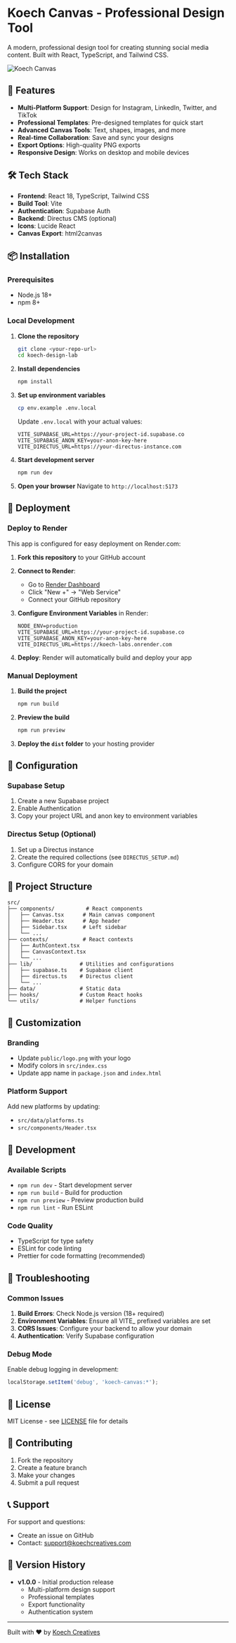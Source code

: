 # Koech Canvas - Professional Design Tool

A modern, professional design tool for creating stunning social media content. Built with React, TypeScript, and Tailwind CSS.

![Koech Canvas](./public/logo.png)

## 🚀 Features

- **Multi-Platform Support**: Design for Instagram, LinkedIn, Twitter, and TikTok
- **Professional Templates**: Pre-designed templates for quick start
- **Advanced Canvas Tools**: Text, shapes, images, and more
- **Real-time Collaboration**: Save and sync your designs
- **Export Options**: High-quality PNG exports
- **Responsive Design**: Works on desktop and mobile devices

## 🛠️ Tech Stack

- **Frontend**: React 18, TypeScript, Tailwind CSS
- **Build Tool**: Vite
- **Authentication**: Supabase Auth
- **Backend**: Directus CMS (optional)
- **Icons**: Lucide React
- **Canvas Export**: html2canvas

## 📦 Installation

### Prerequisites

- Node.js 18+ 
- npm 8+

### Local Development

1. **Clone the repository**
   ```bash
   git clone <your-repo-url>
   cd koech-design-lab
   ```

2. **Install dependencies**
   ```bash
   npm install
   ```

3. **Set up environment variables**
   ```bash
   cp env.example .env.local
   ```
   
   Update `.env.local` with your actual values:
   ```env
   VITE_SUPABASE_URL=https://your-project-id.supabase.co
   VITE_SUPABASE_ANON_KEY=your-anon-key-here
   VITE_DIRECTUS_URL=https://your-directus-instance.com
   ```

4. **Start development server**
   ```bash
   npm run dev
   ```

5. **Open your browser**
   Navigate to `http://localhost:5173`

## 🚀 Deployment

### Deploy to Render

This app is configured for easy deployment on Render.com:

1. **Fork this repository** to your GitHub account

2. **Connect to Render**:
   - Go to [Render Dashboard](https://dashboard.render.com)
   - Click "New +" → "Web Service"
   - Connect your GitHub repository

3. **Configure Environment Variables** in Render:
   ```
   NODE_ENV=production
   VITE_SUPABASE_URL=https://your-project-id.supabase.co
   VITE_SUPABASE_ANON_KEY=your-anon-key-here
   VITE_DIRECTUS_URL=https://koech-labs.onrender.com
   ```

4. **Deploy**: Render will automatically build and deploy your app

### Manual Deployment

1. **Build the project**
   ```bash
   npm run build
   ```

2. **Preview the build**
   ```bash
   npm run preview
   ```

3. **Deploy the `dist` folder** to your hosting provider

## 🔧 Configuration

### Supabase Setup

1. Create a new Supabase project
2. Enable Authentication
3. Copy your project URL and anon key to environment variables

### Directus Setup (Optional)

1. Set up a Directus instance
2. Create the required collections (see `DIRECTUS_SETUP.md`)
3. Configure CORS for your domain

## 📁 Project Structure

```
src/
├── components/          # React components
│   ├── Canvas.tsx      # Main canvas component
│   ├── Header.tsx      # App header
│   ├── Sidebar.tsx     # Left sidebar
│   └── ...
├── contexts/           # React contexts
│   ├── AuthContext.tsx
│   ├── CanvasContext.tsx
│   └── ...
├── lib/               # Utilities and configurations
│   ├── supabase.ts    # Supabase client
│   ├── directus.ts    # Directus client
│   └── ...
├── data/              # Static data
├── hooks/             # Custom React hooks
└── utils/             # Helper functions
```

## 🎨 Customization

### Branding

- Update `public/logo.png` with your logo
- Modify colors in `src/index.css`
- Update app name in `package.json` and `index.html`

### Platform Support

Add new platforms by updating:
- `src/data/platforms.ts`
- `src/components/Header.tsx`

## 🧪 Development

### Available Scripts

- `npm run dev` - Start development server
- `npm run build` - Build for production
- `npm run preview` - Preview production build
- `npm run lint` - Run ESLint

### Code Quality

- TypeScript for type safety
- ESLint for code linting
- Prettier for code formatting (recommended)

## 🐛 Troubleshooting

### Common Issues

1. **Build Errors**: Check Node.js version (18+ required)
2. **Environment Variables**: Ensure all VITE_ prefixed variables are set
3. **CORS Issues**: Configure your backend to allow your domain
4. **Authentication**: Verify Supabase configuration

### Debug Mode

Enable debug logging in development:
```javascript
localStorage.setItem('debug', 'koech-canvas:*');
```

## 📄 License

MIT License - see [LICENSE](LICENSE) file for details

## 🤝 Contributing

1. Fork the repository
2. Create a feature branch
3. Make your changes
4. Submit a pull request

## 📞 Support

For support and questions:
- Create an issue on GitHub
- Contact: support@koechcreatives.com

## 🔄 Version History

- **v1.0.0** - Initial production release
  - Multi-platform design support
  - Professional templates
  - Export functionality
  - Authentication system

---

Built with ❤️ by [Koech Creatives](https://koechcreatives.com)
